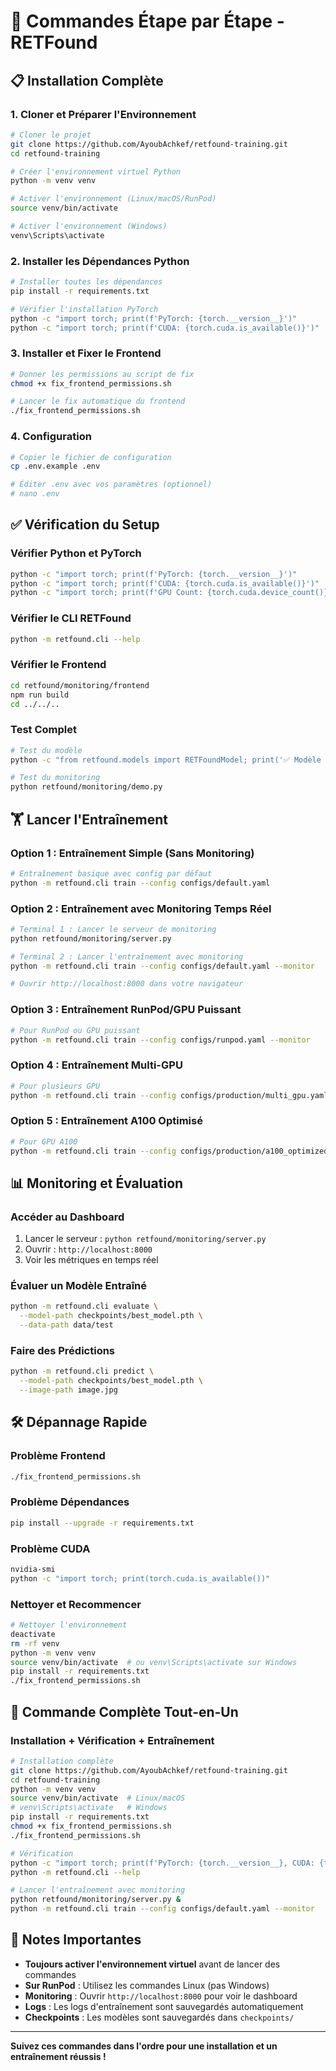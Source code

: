 # 🚀 Commandes Étape par Étape - RETFound

## 📋 Installation Complète

### 1. Cloner et Préparer l'Environnement
```bash
# Cloner le projet
git clone https://github.com/AyoubAchkef/retfound-training.git
cd retfound-training

# Créer l'environnement virtuel Python
python -m venv venv

# Activer l'environnement (Linux/macOS/RunPod)
source venv/bin/activate

# Activer l'environnement (Windows)
venv\Scripts\activate
```

### 2. Installer les Dépendances Python
```bash
# Installer toutes les dépendances
pip install -r requirements.txt

# Vérifier l'installation PyTorch
python -c "import torch; print(f'PyTorch: {torch.__version__}')"
python -c "import torch; print(f'CUDA: {torch.cuda.is_available()}')"
```

### 3. Installer et Fixer le Frontend
```bash
# Donner les permissions au script de fix
chmod +x fix_frontend_permissions.sh

# Lancer le fix automatique du frontend
./fix_frontend_permissions.sh
```

### 4. Configuration
```bash
# Copier le fichier de configuration
cp .env.example .env

# Éditer .env avec vos paramètres (optionnel)
# nano .env
```

## ✅ Vérification du Setup

### Vérifier Python et PyTorch
```bash
python -c "import torch; print(f'PyTorch: {torch.__version__}')"
python -c "import torch; print(f'CUDA: {torch.cuda.is_available()}')"
python -c "import torch; print(f'GPU Count: {torch.cuda.device_count()}')"
```

### Vérifier le CLI RETFound
```bash
python -m retfound.cli --help
```

### Vérifier le Frontend
```bash
cd retfound/monitoring/frontend
npm run build
cd ../../..
```

### Test Complet
```bash
# Test du modèle
python -c "from retfound.models import RETFoundModel; print('✅ Modèle OK')"

# Test du monitoring
python retfound/monitoring/demo.py
```

## 🏋️ Lancer l'Entraînement

### Option 1 : Entraînement Simple (Sans Monitoring)
```bash
# Entraînement basique avec config par défaut
python -m retfound.cli train --config configs/default.yaml
```

### Option 2 : Entraînement avec Monitoring Temps Réel
```bash
# Terminal 1 : Lancer le serveur de monitoring
python retfound/monitoring/server.py

# Terminal 2 : Lancer l'entraînement avec monitoring
python -m retfound.cli train --config configs/default.yaml --monitor

# Ouvrir http://localhost:8000 dans votre navigateur
```

### Option 3 : Entraînement RunPod/GPU Puissant
```bash
# Pour RunPod ou GPU puissant
python -m retfound.cli train --config configs/runpod.yaml --monitor
```

### Option 4 : Entraînement Multi-GPU
```bash
# Pour plusieurs GPU
python -m retfound.cli train --config configs/production/multi_gpu.yaml --monitor
```

### Option 5 : Entraînement A100 Optimisé
```bash
# Pour GPU A100
python -m retfound.cli train --config configs/production/a100_optimized.yaml --monitor
```

## 📊 Monitoring et Évaluation

### Accéder au Dashboard
1. Lancer le serveur : `python retfound/monitoring/server.py`
2. Ouvrir : `http://localhost:8000`
3. Voir les métriques en temps réel

### Évaluer un Modèle Entraîné
```bash
python -m retfound.cli evaluate \
  --model-path checkpoints/best_model.pth \
  --data-path data/test
```

### Faire des Prédictions
```bash
python -m retfound.cli predict \
  --model-path checkpoints/best_model.pth \
  --image-path image.jpg
```

## 🛠️ Dépannage Rapide

### Problème Frontend
```bash
./fix_frontend_permissions.sh
```

### Problème Dépendances
```bash
pip install --upgrade -r requirements.txt
```

### Problème CUDA
```bash
nvidia-smi
python -c "import torch; print(torch.cuda.is_available())"
```

### Nettoyer et Recommencer
```bash
# Nettoyer l'environnement
deactivate
rm -rf venv
python -m venv venv
source venv/bin/activate  # ou venv\Scripts\activate sur Windows
pip install -r requirements.txt
./fix_frontend_permissions.sh
```

## 🎯 Commande Complète Tout-en-Un

### Installation + Vérification + Entraînement
```bash
# Installation complète
git clone https://github.com/AyoubAchkef/retfound-training.git
cd retfound-training
python -m venv venv
source venv/bin/activate  # Linux/macOS
# venv\Scripts\activate   # Windows
pip install -r requirements.txt
chmod +x fix_frontend_permissions.sh
./fix_frontend_permissions.sh

# Vérification
python -c "import torch; print(f'PyTorch: {torch.__version__}, CUDA: {torch.cuda.is_available()}')"
python -m retfound.cli --help

# Lancer l'entraînement avec monitoring
python retfound/monitoring/server.py &
python -m retfound.cli train --config configs/default.yaml --monitor
```

## 📝 Notes Importantes

- **Toujours activer l'environnement virtuel** avant de lancer des commandes
- **Sur RunPod** : Utilisez les commandes Linux (pas Windows)
- **Monitoring** : Ouvrir `http://localhost:8000` pour voir le dashboard
- **Logs** : Les logs d'entraînement sont sauvegardés automatiquement
- **Checkpoints** : Les modèles sont sauvegardés dans `checkpoints/`

---

**Suivez ces commandes dans l'ordre pour une installation et un entraînement réussis !**
